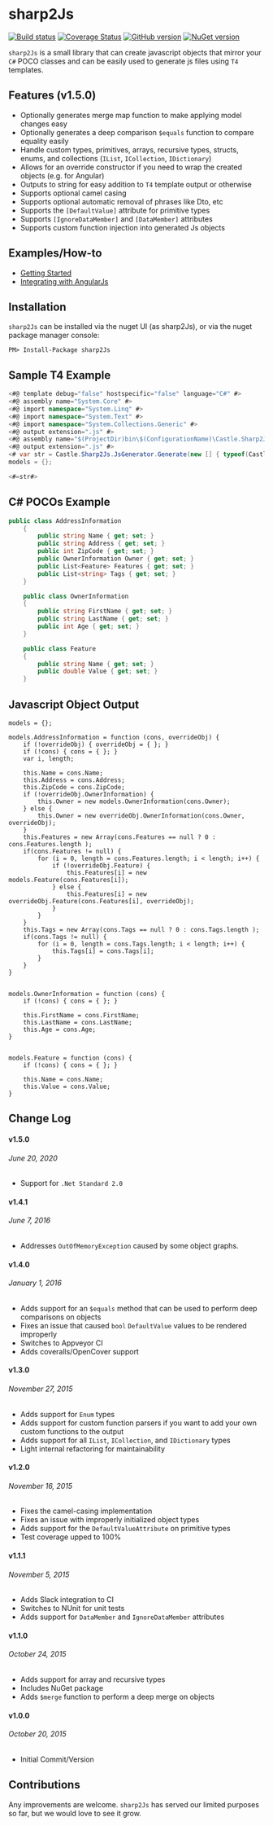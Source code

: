 # sharp2Js
[![Build status](https://ci.appveyor.com/api/projects/status/mrfcabdddrtbrs8v/branch/master?svg=true)](https://ci.appveyor.com/project/tghamm/sharp2js/branch/master) [![Coverage Status](https://coveralls.io/repos/castle-it/sharp2Js/badge.svg?branch=master&service=github)](https://coveralls.io/github/castle-it/sharp2Js?branch=master) [![GitHub version](https://badge.fury.io/gh/castle-it%2Fsharp2js.svg)](https://badge.fury.io/gh/castle-it%2Fsharp2js) [![NuGet version](https://badge.fury.io/nu/sharp2js.svg)](https://badge.fury.io/nu/sharp2js)

`sharp2Js` is a small library that can create javascript objects that mirror your `C#` POCO classes and can be easily used to generate js files using `T4` templates.

Features (v1.5.0)
--
* Optionally generates merge map function to make applying model changes easy
* Optionally generates a deep comparison `$equals` function to compare equality easily
* Handle custom types, primitives, arrays, recursive types, structs, enums, and collections (`IList`, `ICollection`, `IDictionary`)
* Allows for an override constructor if you need to wrap the created objects (e.g. for Angular)
* Outputs to string for easy addition to `T4` template output or otherwise
* Supports optional camel casing
* Supports optional automatic removal of phrases like Dto, etc
* Supports the `[DefaultValue]` attribute for primitive types
* Supports `[IgnoreDataMember]` and `[DataMember]` attributes
* Supports custom function injection into generated Js objects

Examples/How-to
--
* [Getting Started](https://github.com/castle-it/sharp2Js/wiki/Getting-Started)
* [Integrating with AngularJs](https://github.com/castle-it/sharp2Js/wiki/Integrating-with-AngularJs)

Installation
---
`sharp2Js` can be installed via the nuget UI (as sharp2Js), or via the nuget package manager console:
```
PM> Install-Package sharp2Js
```
Sample T4 Example
---
```C#
<#@ template debug="false" hostspecific="false" language="C#" #>
<#@ assembly name="System.Core" #>
<#@ import namespace="System.Linq" #>
<#@ import namespace="System.Text" #>
<#@ import namespace="System.Collections.Generic" #>
<#@ output extension=".js" #>
<#@ assembly name="$(ProjectDir)bin\$(ConfigurationName)\Castle.Sharp2Js.dll" #>
<#@ output extension=".js" #>
<# var str = Castle.Sharp2Js.JsGenerator.Generate(new [] { typeof(Castle.Sharp2Js.SampleData.AddressInformation) }); #>
models = {};

<#=str#>
```
C# POCOs Example
---
```C#
public class AddressInformation
    {
        public string Name { get; set; }
        public string Address { get; set; }
        public int ZipCode { get; set; }
        public OwnerInformation Owner { get; set; }
        public List<Feature> Features { get; set; }
        public List<string> Tags { get; set; }
    }

    public class OwnerInformation
    {
        public string FirstName { get; set; }
        public string LastName { get; set; }
        public int Age { get; set; }
    }

    public class Feature
    {
        public string Name { get; set; }
        public double Value { get; set; }
    }
```
Javascript Object Output
---
```JavaSscript
models = {};

models.AddressInformation = function (cons, overrideObj) {
	if (!overrideObj) { overrideObj = { }; }
	if (!cons) { cons = { }; }
	var i, length;

	this.Name = cons.Name;
	this.Address = cons.Address;
	this.ZipCode = cons.ZipCode;
	if (!overrideObj.OwnerInformation) {
		this.Owner = new models.OwnerInformation(cons.Owner);
	} else {
		this.Owner = new overrideObj.OwnerInformation(cons.Owner, overrideObj);
	}
	this.Features = new Array(cons.Features == null ? 0 : cons.Features.length );
	if(cons.Features != null) {
		for (i = 0, length = cons.Features.length; i < length; i++) {
			if (!overrideObj.Feature) {
				this.Features[i] = new models.Feature(cons.Features[i]);
			} else {
				this.Features[i] = new overrideObj.Feature(cons.Features[i], overrideObj);
			}
		}
	}
	this.Tags = new Array(cons.Tags == null ? 0 : cons.Tags.length );
	if(cons.Tags != null) {
		for (i = 0, length = cons.Tags.length; i < length; i++) {
			this.Tags[i] = cons.Tags[i];
		}
	}
}


models.OwnerInformation = function (cons) {
	if (!cons) { cons = { }; }

	this.FirstName = cons.FirstName;
	this.LastName = cons.LastName;
	this.Age = cons.Age;
}


models.Feature = function (cons) {
	if (!cons) { cons = { }; }

	this.Name = cons.Name;
	this.Value = cons.Value;
}

```

Change Log
---
#### v1.5.0 
###### June 20, 2020
* Support for `.Net Standard 2.0`
#### v1.4.1 
###### June 7, 2016
* Addresses `OutOfMemoryException` caused by some object graphs.

#### v1.4.0 
###### January 1, 2016
* Adds support for an `$equals` method that can be used to perform deep comparisons on objects
* Fixes an issue that caused `bool` `DefaultValue` values to be rendered improperly
* Switches to Appveyor CI
* Adds coveralls/OpenCover support

#### v1.3.0
###### November 27, 2015
* Adds support for `Enum` types
* Adds support for custom function parsers if you want to add your own custom functions to the output
* Adds support for all `IList`, `ICollection`, and `IDictionary` types
* Light internal refactoring for maintainability

#### v1.2.0
###### November 16, 2015
* Fixes the camel-casing implementation
* Fixes an issue with improperly initialized object types
* Adds support for the `DefaultValueAttribute` on primitive types
* Test coverage upped to 100%

#### v1.1.1
###### November 5, 2015
* Adds Slack integration to CI
* Switches to NUnit for unit tests
* Adds support for `DataMember` and `IgnoreDataMember` attributes

#### v1.1.0
###### October 24, 2015
* Adds support for array and recursive types
* Includes NuGet package
* Adds `$merge` function to perform a deep merge on objects

#### v1.0.0
###### October 20, 2015
* Initial Commit/Version

Contributions
---
Any improvements are welcome.  `sharp2Js` has served our limited purposes so far, but we would love to see it grow.

